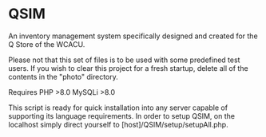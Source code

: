 # QSIM
An inventory management system specifically designed and created for the Q Store of the WCACU.

Please not that this set of files is to be used with some predefined test users. If you wish to clear this project for a fresh startup, delete all of the contents in the "photo" directory.

Requires  PHP >8.0
          MySQLi >8.0

This script is ready for quick installation into any server capable of supporting its language requirements.
In order to setup QSIM, on the localhost simply direct yourself to [host]/QSIM/setup/setupAll.php.
